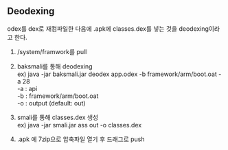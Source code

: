 ## **Deodexing**

odex를 dex로 재컴파일한 다음에 .apk에 classes.dex를 넣는 것을 deodexing이라고 한다.

1. /system/framwork를 pull
1. baksmali를 통해 deodexing  
  ex) java -jar baksmali.jar deodex app.odex -b framework/arm/boot.oat -a 28  
  -a : api  
  -b : framework/arm/boot.oat  
  -o : output (default: out)  

1. smali를 통해 classes.dex 생성  
  ex) java -jar smali.jar ass out -o classes.dex
1. .apk 에 7zip으로 압축파일 열기 후 드래그로 push